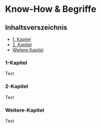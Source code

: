 # Know-How & Begriffe

## Inhaltsverszeichnis
- [1. Kapitel](#1-kapitel)
- [2. Kapitel](#2-kapitel)
- [Weitere Kapitel](#weitere-kapitel)

### 1-Kapitel 
Text

### 2-Kapitel 
Text


### Weitere-Kapitel 
Text
